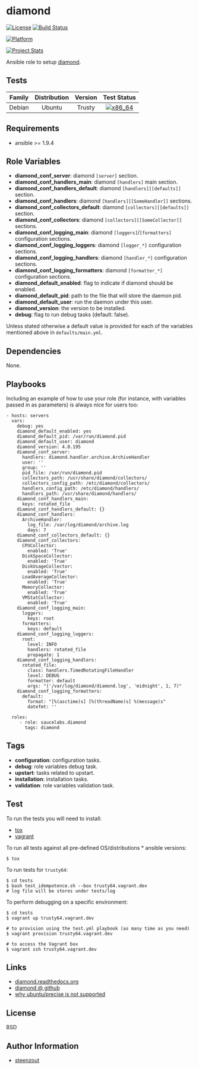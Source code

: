# diamond

[![License](https://img.shields.io/badge/license-New%20BSD-blue.svg?style=flat)](https://raw.githubusercontent.com/saucelabs-ansible/diamond/master/LICENSE)
[![Build Status](https://travis-ci.org/saucelabs-ansible/diamond.svg?branch=master)](https://travis-ci.org/saucelabs-ansible/diamond)

[![Platform](http://img.shields.io/badge/platform-ubuntu-dd4814.svg?style=flat)](#)

[![Project Stats](https://www.openhub.net/p/saucelabs-ansible-diamond/widgets/project_thin_badge.gif)](https://www.openhub.net/p/saucelabs-ansible-diamond/)

Ansible role to setup [diamond](https://github.com/python-diamond/Diamond).


## Tests

| Family | Distribution | Version | Test Status |
|:-:|:-:|:-:|:-:|
| Debian | Ubuntu  | Trusty  | [![x86_64](http://img.shields.io/badge/x86_64-n/a-cccccc.svg?style=flat)](#) |


## Requirements

- ansible >= 1.9.4


## Role Variables

- **diamond_conf_server**: diamond `[server]` section.
- **diamond_conf_handlers_main**: diamond `[handlers]` main section.
- **diamond_conf_handlers_default**: diamond `[handlers][[defaults]]` section.
- **diamond_conf_handlers**: diamond `[handlers][[SomeHandler]]` sections.
- **diamond_conf_collectors_default**: diamond `[collectors][[defaults]]` section.
- **diamond_conf_collectors**: diamond `[collectors][[SomeCollector]]` sections.
- **diamond_conf_logging_main**: diamond `[loggers]`/`[formatters]` configuration sections.
- **diamond_conf_logging_loggers**: diamond `[logger_*]` configuration sections.
- **diamond_conf_logging_handlers**: diamond `[handler_*]` configuration sections.
- **diamond_conf_logging_formatters**: diamond `[formatter_*]` configuration sections.
- **diamond_default_enabled**: flag to indicate if diamond should be enabled.
- **diamond_default_pid**: path to the file that will store the daemon pid.
- **diamond_default_user**: run the daemon under this user.
- **diamond_version**: the version to be installed.
- **debug**: flag to run debug tasks (default: false).

Unless stated otherwise
a default value is provided for each of the variables mentioned above
in `defaults/main.yml`.


## Dependencies

None.


## Playbooks

Including an example of how to use your role
(for instance, with variables passed in as parameters)
is always nice for users too:

    - hosts: servers
      vars:
        debug: yes
        diamond_default_enabled: yes
        diamond_default_pid: /var/run/diamond.pid
        diamond_default_user: diamond
        diamond_version: 4.0.195
        diamond_conf_server:
          handlers: diamond.handler.archive.ArchiveHandler
          user: ''
          group: ''
          pid_file: /var/run/diamond.pid
          collectors_path: /usr/share/diamond/collectors/
          collectors_config_path: /etc/diamond/collectors/
          handlers_config_path: /etc/diamond/handlers/
          handlers_path: /usr/share/diamond/handlers/
        diamond_conf_handlers_main:
          keys: rotated_file
        diamond_conf_handlers_default: {}
        diamond_conf_handlers:
          ArchiveHandler:
            log_file: /var/log/diamond/archive.log
            days: 7
        diamond_conf_collectors_default: {}
        diamond_conf_collectors:
          CPUCollector:
            enabled: 'True'
          DiskSpaceCollector:
            enabled: 'True'
          DiskUsageCollector:
            enabled: 'True'
          LoadAverageCollector:
            enabled: 'True'
          MemoryCollector:
            enabled: 'True'
          VMStatCollector:
            enabled: 'True'
        diamond_conf_logging_main:
          loggers:
            keys: root
          formatters:
            keys: default
        diamond_conf_logging_loggers:
          root:
            level: INFO
            handlers: rotated_file
            propagate: 1
        diamond_conf_logging_handlers:
          rotated_file:
            class: handlers.TimedRotatingFileHandler
            level: DEBUG
            formatter: default
            args: "('/var/log/diamond/diamond.log', 'midnight', 1, 7)"
        diamond_conf_logging_formatters:
          default:
            format: "[%(asctime)s] [%(threadName)s] %(message)s"
            datefmt: ''

      roles:
         - role: saucelabs.diamond
           tags: diamond


## Tags

- **configuration**: configuration tasks.
- **debug**: role variables debug task.
- **upstart**: tasks related to upstart.
- **installation**: installation tasks.
- **validation**: role variables validation task.

## Test

To run the tests you will need to install:

- [tox](https://tox.readthedocs.org/)
- [vagrant](https://www.vagrantup.com/)

To run all tests against all pre-defined OS/distributions * ansible versions:

```
$ tox
```

To run tests for `trusty64`:

```
$ cd tests
$ bash test_idempotence.sh --box trusty64.vagrant.dev
# log file will be stores under tests/log
```

To perform debugging on a specific environment:

```
$ cd tests
$ vagrant up trusty64.vagrant.dev

# to provision using the test.yml playbook (as many time as you need)
$ vagrant provision trusty64.vagrant.dev

# to access the Vagrant box
$ vagrant ssh trusty64.vagrant.dev
```


## Links

- [diamond.readthedocs.org](http://diamond.readthedocs.org/)
- [diamond @ github](https://github.com/python-diamond/Diamond/)
- [why ubuntu/precise is not supported](https://bugs.launchpad.net/ubuntu/+source/stdeb/+bug/1316521)


## License

BSD


## Author Information

- [steenzout](https://github.com/steenzout/)
